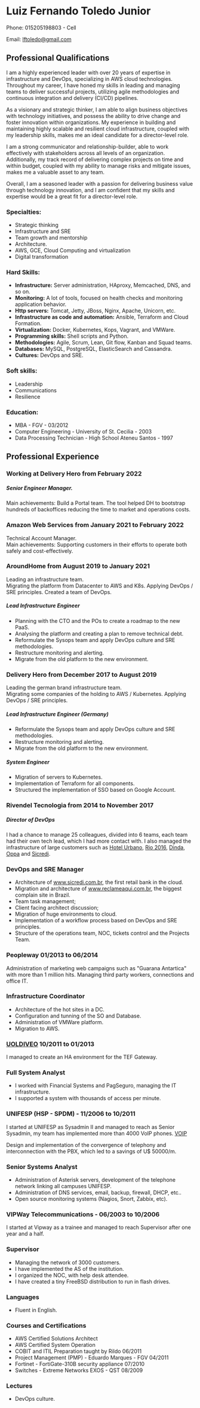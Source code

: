 # Luiz Fernando Toledo Junior

Phone: 015205198803 - Cell

Email: lftoledo@gmail.com

## Professional Qualifications

I am a highly experienced leader with over 20 years of expertise in infrastructure and DevOps, specializing in AWS cloud technologies. Throughout my career, I have honed my skills in leading and managing teams to deliver successful projects, utilizing agile methodologies and continuous integration and delivery (CI/CD) pipelines.

As a visionary and strategic thinker, I am able to align business objectives with technology initiatives, and possess the ability to drive change and foster innovation within organizations. My experience in building and maintaining highly scalable and resilient cloud infrastructure, coupled with my leadership skills, makes me an ideal candidate for a director-level role.

I am a strong communicator and relationship-builder, able to work effectively with stakeholders across all levels of an organization. Additionally, my track record of delivering complex projects on time and within budget, coupled with my ability to manage risks and mitigate issues, makes me a valuable asset to any team.

Overall, I am a seasoned leader with a passion for delivering business value through technology innovation, and I am confident that my skills and expertise would be a great fit for a director-level role.

### Specialties:

*   Strategic thinking
*   Infrastructure and SRE
*   Team growth and mentorship
*   Architecture.
*   AWS, GCE, Cloud Computing and virtualization
*   Digital transformation

### Hard Skills:

*   **Infrastructure:** Server administration,  HAproxy, Memcached, DNS, and so on.
*   **Monitoring:** A lot of tools, focused on health checks and monitoring application behavior.
*   **Http servers:** Tomcat, Jetty, JBoss, Nginx, Apache, Unicorn, etc.
*   **Infrastructure as code and automation:** Ansible, Terraform and Cloud Formation.
*   **Virtualization:** Docker, Kubernetes, Kops, Vagrant, and VMWare.
*   **Programming skills:** Shell scripts and Python.
*   **Methodologies:** Agile, Scrum, Lean, Git flow, Kanban and Squad teams.
*   **Databases:** MySQL, PostgreSQL, ElasticSearch and Cassandra.
*   **Cultures:** DevOps and SRE.

### Soft skills:

*   Leadership
*   Communications
*   Resilience

### Education:

*   MBA - FGV -  03/2012
*   Computer Engineering - University of St. Cecilia - 2003
*   Data Processing Technician - High School Ateneu Santos - 1997

## Professional Experience

### Working at Delivery Hero from February 2022

##### Senior Engineer Manager.  
Main achievements: Build a Portal team. The tool helped DH to bootstrap hundreds of backoffices reducing the time to market and operations costs.

### Amazon Web Services from January 2021 to February 2022

Technical Account Manager.  
Main achievements: Supporting customers in their efforts to operate both safely and cost-effectively.

### AroundHome from August 2019 to January 2021

Leading an infrastructure team.  
Migrating the platform from Datacenter to AWS and K8s. Applying DevOps / SRE principles. Created a team of DevOps.

##### Lead Infrastructure Engineer

*   Planning with the CTO and the POs to create a roadmap to the new PaaS.
*   Analysing the platform and creating a plan to remove technical debt.
*   Reformulate the Sysops team and apply DevOps culture and SRE methodologies.
*   Restructure monitoring and alerting.
*   Migrate from the old platform to the new environment.

### Delivery Hero from December 2017 to August 2019

Leading the german brand infrastructure team.  
Migrating some companies of the holding to AWS / Kubernetes. Applying DevOps / SRE principles.

##### Lead Infrastructure Engineer (Germany)

*   Reformulate the Sysops team and apply DevOps culture and SRE methodologies.
*   Restructure monitoring and alerting.
*   Migrate from the old platform to the new environment.

##### System Engineer

*   Migration of servers to Kubernetes.
*   Implementation of Terraform for all components.
*   Structured the implementation of SSO based on Google Account.

### Rivendel Tecnologia from 2014 to November 2017

##### Director of DevOps

I had a chance to manage 25 colleagues, divided into 6 teams, each team had their own tech lead, which I had more contact with. I also managed the infrastructure of large customers such as [Hotel Urbano](http://www.hotelurbano.com.br), [Rio 2016](http://www.rio2016.com.br), [Dinda](http://www.dinda.com.br), [Oppa](http://www.oppa.com.br) and [Sicredi](http://www.sicredi.com.br).

### DevOps and SRE Manager

*   Architecture of [<ins>www.sicredi.com.br</ins>](http://www.sicredi.com.br), the first retail bank in the cloud.
*   Migration and architecture of [<ins>www.reclameaqui.com.br</ins>](http://www.reclameaqui.com.br), the biggest complain site in Brazil.
*   Team task management;
*   Client facing architect discussion;
*   Migration of huge environments to cloud.
*   Implementation of a workflow process based on DevOps and SRE principles.
*   Structure of the operations team, NOC, tickets control and the Projects Team.

### Peopleway 01/2013 to 06/2014

Administration of marketing web campaigns such as "Guarana Antartica" with more than 1 million hits. Managing third party workers, connections and office IT.

### Infrastructure Coordinator

*   Architecture of the hot sites in a DC.
*   Configuration and tunning of the SO and Database.
*   Administration of VMWare platform.
*   Migration to AWS.

### [UOLDIVEO](http://www.uol.com.br) 10/2011 to 01/2013

I managed to create an HA environment for the TEF Gateway.

### Full System Analyst

*   I worked with Financial Systems and PagSeguro, managing the IT infrastructure.
*   I supported a system with thousands of access per minute.

### UNIFESP (HSP - SPDM) - 11/2006 to 10/2011

I started at UNIFESP as Sysadmin II and managed to reach as Senior Sysadmin, my team has implemented more than 4000 VoIP phones.  [VOIP](http://www.unifesp.br/reitoria/dti/voip)

Design and implementation of the convergence of telephony and interconnection with the PBX, which led to a savings of U$ 50000/m.

### Senior Systems Analyst

*   Administration of Asterisk servers, development of the telephone network linking all campuses UNIFESP.
*   Administration of DNS services, email, backup, firewall, DHCP, etc..
*   Open source monitoring systems (Nagios, Snort, Zabbix, etc).

### VIPWay Telecommunications - 06/2003 to 10/2006

I started at Vipway as a trainee and managed to reach Supervisor after one year and a half.

### Supervisor

*   Managing the network of 3000 customers.
*   I have implemented the AS of the institution.
*   I organized the NOC, with help desk attendee.
*   I have created a tiny FreeBSD distribution to run in flash drives.

### Languages

*   Fluent in English.

### Courses and Certifications

*   AWS Certified Solutions Architect
*   AWS Certified System Operation
*   COBIT and ITIL Preparation taught by Rildo 06/2011
*   Project Management (PMP) - Eduardo Marques - FGV 04/2011
*   Fortinet - FortiGate-310B security appliance 07/2010
*   Switches - Extreme Networks EXOS - QST 08/2009

### Lectures

*   DevOps culture.

